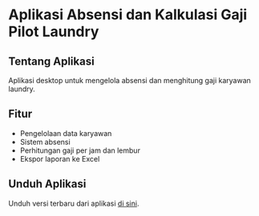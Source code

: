 # Aplikasi Absensi dan Kalkulasi Gaji Pilot Laundry

## Tentang Aplikasi
Aplikasi desktop untuk mengelola absensi dan menghitung gaji karyawan laundry.

## Fitur
- Pengelolaan data karyawan
- Sistem absensi
- Perhitungan gaji per jam dan lembur
- Ekspor laporan ke Excel

## Unduh Aplikasi
Unduh versi terbaru dari aplikasi [di sini]((https://github.com/LytroPlay/App-Absensi-dan-gaji-karyawan-simple)).


